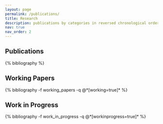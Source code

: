 ```yaml
---
layout: page
permalink: /publications/
title: Research
description: publications by categories in reversed chronological order. generated by jekyll-scholar.
nav: true
nav_order: 2
---
```


<!-- _pages/publications.md -->
<div class="publications">

<h2>Publications</h2>
{% bibliography %}

<br>

<h2>Working Papers</h2>
{% bibliography -f working_papers -q @*[working=true]* %}

<br>

<h2>Work in Progress</h2>
{% bibliography -f work_in_progress -q @*[workinprogress=true]* %}


</div>
